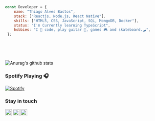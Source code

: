 ```javascript 
const Developer = {   
    name: "Thiago Alves Bastos",
    stack: ["Reactjs, Node.js, React Native"],
    skills: ["HTML5, CSS, JavaScript, SQL, MongoDB, Docker"], 
    status: "I'm Currently learning TypeScript",    
    hobbies: "I 💜 code, play guitar 🎸, games 🎮 and skateboard.🛹",    
 };
      
 ```                       
                                  
 <br />                                                                             
 <br />                                                                
                                         
                   
![Anurag's github stats](https://github-readme-stats.vercel.app/api?username=the-one-who-knoccks&show_icons=true&theme=dark)
           
                     
### Spotify Playing 🎧              
[![Spotify](https://now-playing-spotify.vercel.app/api/spotify)](https://open.spotify.com/user/thiagoalves.informatica)
                                
                                                                              
                                                                                                 
### Stay in touch                                                     
          
[<img align="left" alt="the-one-who-knoccks | Twitter" width="22px" src="https://cdn.jsdelivr.net/npm/simple-icons@v3/icons/twitter.svg" />][twitter]
[<img align="left" alt="the.one.who.knoccks | LinkedIn" width="22px" src="https://cdn.jsdelivr.net/npm/simple-icons@v3/icons/linkedin.svg" />][linkedin]
[<img align="left" alt="the-one-who-knoccks | Instagram" width="22px" src="https://cdn.jsdelivr.net/npm/simple-icons@v3/icons/instagram.svg" />][instagram]
        
               
[twitter]: https://twitter.com/the-one-who-knoccks     
[instagram]: https://instagram.com/the.one.who.knoccks  
[linkedin]: https://linkedin.com/in/thiagoalves89 
     
        
                  
   
 
   
